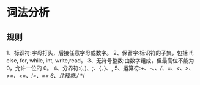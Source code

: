 # 词法分析
## 规则
1、标识符:字母打头，后接任意字母或数字。 
2、保留字:标识符的子集，包括 if, else, for, while, int, write,read。
3、无符号整数:由数字组成，但最高位不能为 0，允许一位的 0。 
4、分界符:(、)、;、{、}、, 
5、运算符:+、-、*、/、=、<、>、>=、<=、!=、== 
6、注释符:/* */
